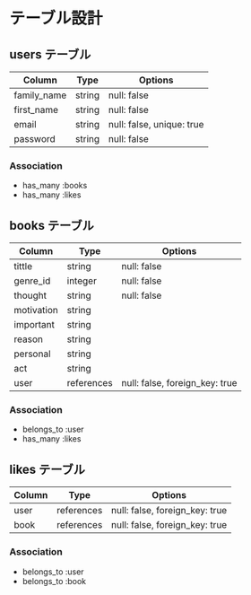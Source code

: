 # テーブル設計

## users テーブル

| Column      | Type   | Options                   |
| ----------- | ------ | ------------------------- |
| family_name | string | null: false               |
| first_name  | string | null: false               |
| email       | string | null: false, unique: true |
| password    | string | null: false               |

### Association

- has_many :books
- has_many :likes

## books テーブル

| Column     | Type       | Options                        |
| ---------- | ---------- | ------------------------------ |
| tittle     | string     | null: false                    |
| genre_id   | integer    | null: false                    |
| thought    | string     | null: false                    |
| motivation | string     |                                |
| important  | string     |                                |
| reason     | string     |                                |
| personal   | string     |                                |
| act        | string     |                                |
| user       | references | null: false, foreign_key: true |

### Association

- belongs_to :user
- has_many :likes

## likes テーブル

| Column | Type       | Options                        |
| ------ | ---------- | ------------------------------ |
| user   | references | null: false, foreign_key: true |
| book   | references | null: false, foreign_key: true |

### Association

- belongs_to :user
- belongs_to :book